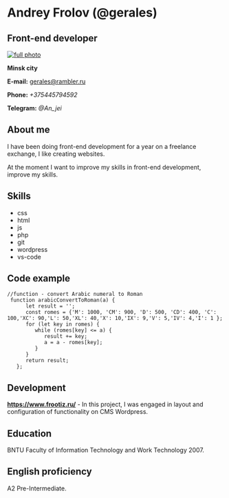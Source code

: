 # Andrey Frolov (@gerales)
## Front-end developer




[![full photo](https://i.ibb.co/f02Nt2k/IMG-1049-2.jpg)](https://i.ibb.co/f02Nt2k/IMG-1049-2.jpg)
 

**Minsk city**

**E-mail:** gerales@rambler.ru


**Phone:** *+375445794592*


**Telegram:** *@An_jei*

## About me

I have been doing front-end development for a year on a freelance exchange, I like creating websites.

At the moment I want to improve my skills in front-end development, improve my skills.



## Skills

- css
- html
- js
- php
- git
- wordpress
- vs-code



## Code example


```
//function - convert Arabic numeral to Roman
 function arabicConvertToRoman(a) {
      let result = '';
      const romes = {'M': 1000, 'CM': 900, 'D': 500, 'CD': 400, 'C': 100,'XC': 90,'L': 50,'XL': 40,'X': 10,'IX': 9,'V': 5,'IV': 4,'I': 1 };
      for (let key in romes) {
         while (romes[key] <= a) {
            result += key;
            a = a - romes[key];
         }
      }
      return result;
   }; 
```


## Development

**https://www.frootiz.ru/** - In this project, I was engaged in layout and configuration of functionality on CMS Wordpress.

## Education
 BNTU Faculty of Information Technology and Work Technology 2007.

## English proficiency
А2 Pre-Intermediate.
